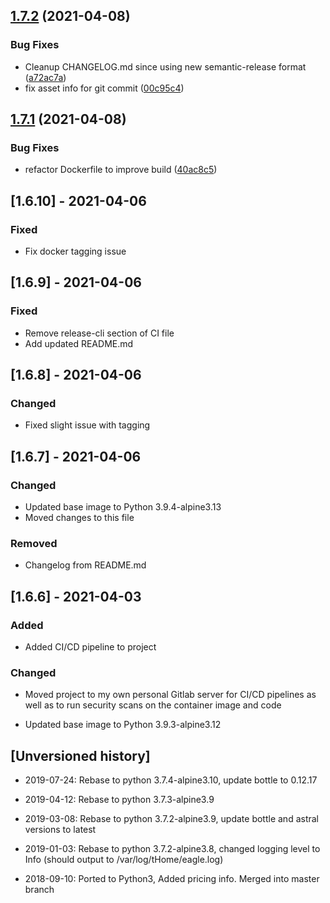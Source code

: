 ## [1.7.2](https://gitlab.evanrichardsonphotography.com/erichardson/py-eagle-mqtt/compare/v1.7.1...v1.7.2) (2021-04-08)


### Bug Fixes

* Cleanup CHANGELOG.md since using new semantic-release format ([a72ac7a](https://gitlab.evanrichardsonphotography.com/erichardson/py-eagle-mqtt/commit/a72ac7a1df91cb2231e38e8bbceb5ccf9c93328a))
* fix asset info for git commit ([00c95c4](https://gitlab.evanrichardsonphotography.com/erichardson/py-eagle-mqtt/commit/00c95c42ea98921a1b2da9d2069d41e8e32f34f5))

## [1.7.1](https://gitlab.evanrichardsonphotography.com/erichardson/py-eagle-mqtt/compare/v1.7.0...v1.7.1) (2021-04-08)


### Bug Fixes

* refactor Dockerfile to improve build ([40ac8c5](https://gitlab.evanrichardsonphotography.com/erichardson/py-eagle-mqtt/commit/40ac8c5ada9b993f53b72dcc14b2d9b7cd183e2f))

## [1.6.10] - 2021-04-06

### Fixed

- Fix docker tagging issue

## [1.6.9] - 2021-04-06

### Fixed

- Remove release-cli section of CI file
- Add updated README.md

## [1.6.8] - 2021-04-06

### Changed

- Fixed slight issue with tagging

## [1.6.7] - 2021-04-06

### Changed

- Updated base image to Python 3.9.4-alpine3.13
- Moved changes to this file

### Removed

- Changelog from README.md

## [1.6.6] - 2021-04-03

### Added

- Added CI/CD pipeline to project

### Changed

- Moved project to my own personal Gitlab server for CI/CD pipelines as well as to run security scans on the container image and code

- Updated base image to Python 3.9.3-alpine3.12

## [Unversioned history]

- 2019-07-24: Rebase to python 3.7.4-alpine3.10, update bottle to 0.12.17

- 2019-04-12: Rebase to python 3.7.3-alpine3.9

- 2019-03-08: Rebase to python 3.7.2-alpine3.9, update bottle and astral versions to latest

- 2019-01-03: Rebase to python 3.7.2-alpine3.8, changed logging level to Info (should output to /var/log/tHome/eagle.log)

- 2018-09-10: Ported to Python3, Added pricing info.  Merged into master branch

